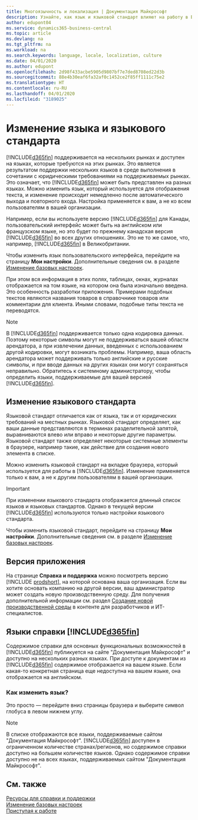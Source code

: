 ```yaml
---
title: Многоязычность и локализация | Документация Майкрософт
description: Узнайте, как язык и языковой стандарт влияют на работу в Business Central.
author: edupont04
ms.service: dynamics365-business-central
ms.topic: article
ms.devlang: na
ms.tgt_pltfrm: na
ms.workload: na
ms.search.keywords: language, locale, localization, culture
ms.date: 04/01/2020
ms.author: edupont
ms.openlocfilehash: 2d98f433acbe5905d9807bf7e7ded8708ed22d3b
ms.sourcegitcommit: 88e4b30eaf6fa32af0c1452ce2f85ff1111c75e2
ms.translationtype: HT
ms.contentlocale: ru-RU
ms.lasthandoff: 04/01/2020
ms.locfileid: "3189025"
---
```

# <a name="changing-language-and-locale"></a>Изменение языка и языкового стандарта

[!INCLUDE[d365fin](includes/d365fin_md.md)] поддерживается на нескольких рынках и доступен на языках, которые требуются на этих рынках. Это является результатом поддержки нескольких языков в среде выполнения в сочетании с юридическими требованиями на поддерживаемых рынках. Это означает, что [!INCLUDE[d365fin](includes/d365fin_md.md)] может быть представлен на разных языках. Можно изменить язык, который используется для отображения текста, и изменение происходит немедленно после автоматического выхода и повторного входа. Настройка применяется к вам, а не ко всем пользователям в вашей организации.  

Например, если вы используете версию [!INCLUDE[d365fin](includes/d365fin_md.md)] для Канады, пользовательский интерфейс может быть на английском или французском языке, но это будет по прежнему канадская версия [!INCLUDE[d365fin](includes/d365fin_md.md)] во всех других отношениях. Это не то же самое, что, например, [!INCLUDE[d365fin](includes/d365fin_md.md)] в Великобритании.  

Чтобы изменить язык пользовательского интерфейса, перейдите на страницу **Мои настройки**. Дополнительные сведения см. в разделе [Изменение базовых настроек](ui-change-basic-settings.md#language).  

При этом вся информация в этих полях, таблицах, окнах, журналах отображается на том языке, на котором она была изначально введена. Это особенность разработки приложения. Примерами подобных текстов являются названия товаров в справочнике товаров или комментарии для клиента. Иными словами, подобные типы текста не переводятся.  

> [!NOTE]  
> В [!INCLUDE[d365fin](includes/d365fin_md.md)] поддерживается только одна кодировка данных. Поэтому некоторые символы могут не поддерживаться вашей области арендатора, а при извлечении данных, введенных с использованием другой кодировки, могут возникать проблемы. Например, ваша область арендатора может поддерживать только английские и русские символы, и при вводе данных на других языках они могут сохраняться неправильно. Обратитесь к системному администратору, чтобы определить языки, поддерживаемые для вашей версией [!INCLUDE[d365fin](includes/d365fin_md.md)].  

## <a name="changing-the-locale"></a>Изменение языкового стандарта
Языковой стандарт отличается как от языка, так и от юридических требований на местных рынках. Языковой стандарт определяет, как ваши данные представляются в терминах разделительной запятой, выравниваются влево или вправо и некоторые другие параметры. Языковой стандарт также определяет некоторые системные элементы в браузере, например такие, как действие для создания нового элемента в списке.  

Можно изменить языковой стандарт на вкладке браузера, который используется для работы в [!INCLUDE[d365fin](includes/d365fin_md.md)]. Изменение применяется только к вам, а не к другим пользователям в вашей организации.  

> [!IMPORTANT]  
>  При изменении языкового стандарта отображается длинный список языков и языковых стандартов. Однако в текущей версии [!INCLUDE[d365fin](includes/d365fin_md.md)] используются только настройки языкового стандарта.  

Чтобы изменить языковой стандарт, перейдите на страницу **Мои настройки**. Дополнительные сведения см. в разделе [Изменение базовых настроек](ui-change-basic-settings.md).  

## <a name="application-version"></a>Версия приложения

На странице **Справка и поддержка** можно посмотреть версию [!INCLUDE [prodshort](includes/prodshort.md)], на которой основана ваша организация. Если вы хотите основать компанию на другой версии, ваш администратор может создать новую производственную среду. Для получения дополнительной информации см. раздел [Создание новой производственной среды](/dynamics365/business-central/dev-itpro/administration/tenant-admin-center-environments#create-a-new-production-environment) в контенте для разработчиков и ИТ-специалистов.  

## <a name="languages-of-the-d365fin-help"></a>Языки справки [!INCLUDE[d365fin](includes/d365fin_md.md)]
Содержимое справки для основных функциональных возможностей в [!INCLUDE[d365fin](includes/d365fin_md.md)] публикуется на сайте "Документация Майкрософт" и доступно на нескольких разных языках. При доступе к документам из [!INCLUDE[d365fin](includes/d365fin_md.md)] содержимое отображается на вашем языке. Если какая-то конкретная страница еще недоступна на вашем языке, она отображается на английском.

### <a name="how-do-i-change-the-language"></a>Как изменить язык?
Это просто — перейдите вниз страницы браузера и выберите символ глобуса в левом нижнем углу.

> [!NOTE]  
> В списке отображаются все языки, поддерживаемые сайтом "Документация Майкрософт". [!INCLUDE[d365fin](includes/d365fin_md.md)] доступен в ограниченном количестве странах/регионов, но содержимое справки доступно на большем количестве языков. Однако содержимое справки доступно не на всех языках, поддерживаемых сайтом "Документация Майкрософт".

## <a name="see-also"></a>См. также

[Ресурсы для справки и поддержки](product-help-and-support.md)  
[Изменение базовых настроек](ui-change-basic-settings.md)  
[Приступая к работе](product-get-started.md)  
